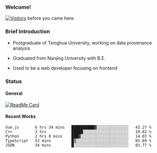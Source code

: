 ### Welcome!

[![Visitors](https://visitor-badge.laobi.icu/badge?page_id=HermitSun.HermitSun)]() before you came here.

### Brief Introduction

- Postgraduate of Tsinghua University, working on data provenance analysis

- Graduated from Nanjing University with B.E.

- Used to be a web developer focusing on frontend

### Status

#### General

[![ReadMe Card](https://github-readme-stats.hermitsun.vercel.app/api?username=HermitSun&count_private=true&show_icons=true)]()

#### Recent Works

<!--START_SECTION:waka-->
```text
Vue.js       6 hrs 34 mins   ██████████▓░░░░░░░░░░░░░░   43.27 % 
C++          3 hrs           █████░░░░░░░░░░░░░░░░░░░░   19.82 % 
Python       2 hrs 8 mins    ███▓░░░░░░░░░░░░░░░░░░░░░   14.03 % 
TypeScript   53 mins         █▒░░░░░░░░░░░░░░░░░░░░░░░   05.89 % 
JSON         34 mins         █░░░░░░░░░░░░░░░░░░░░░░░░   03.77 % 
```
<!--END_SECTION:waka-->
